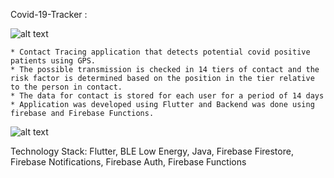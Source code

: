 Covid-19-Tracker :

![alt text](https://github.com/MuhammadUsama100/Covid-19-Tracker/blob/master/screenshot/image1.jpg?raw=true)

    * Contact Tracing application that detects potential covid positive patients using GPS.
    * The possible transmission is checked in 14 tiers of contact and the risk factor is determined based on the position in the tier relative to the person in contact.
    * The data for contact is stored for each user for a period of 14 days
    * Application was developed using Flutter and Backend was done using firebase and Firebase Functions.
    
 ![alt text](https://github.com/MuhammadUsama100/Covid-19-Tracker/blob/master/screenshot/image2.jpg?raw=true)
 
Technology Stack: Flutter, BLE Low Energy, Java, Firebase Firestore, Firebase Notifications, Firebase Auth, Firebase Functions

